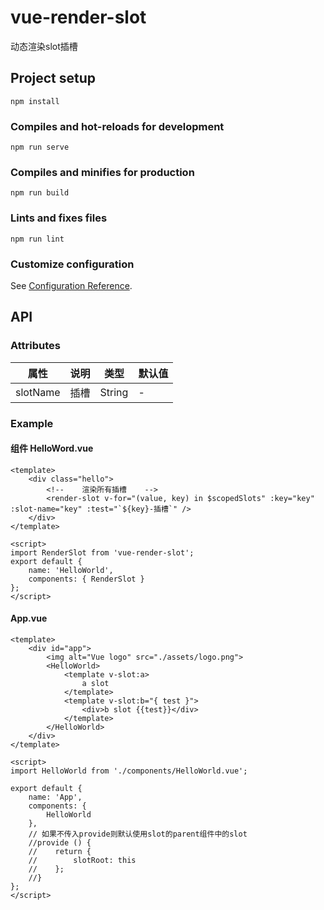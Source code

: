 # vue-render-slot
动态渲染slot插槽

## Project setup
```
npm install
```

### Compiles and hot-reloads for development
```
npm run serve
```

### Compiles and minifies for production
```
npm run build
```

### Lints and fixes files
```
npm run lint
```

### Customize configuration
See [Configuration Reference](https://cli.vuejs.org/config/).

## API
### Attributes

| 属性            | 说明                                                                                        | 类型           | 默认值                                                                                                                                                            |
| --------------- | ------------------------------------------------------------------------------------------- | -------------- | ----------------------------------------------------------------------------------------------------------------------------------------------------------------- |
| slotName        | 插槽                                                                                    | String         | -                                                                                                                                     |

### Example
#### 组件 HelloWord.vue
```vue
<template>
    <div class="hello">
        <!--    渲染所有插槽    -->
        <render-slot v-for="(value, key) in $scopedSlots" :key="key" :slot-name="key" :test="`${key}-插槽`" />
    </div>
</template>

<script>
import RenderSlot from 'vue-render-slot';
export default {
    name: 'HelloWorld',
    components: { RenderSlot }
};
</script>
```

#### App.vue
```vue
<template>
    <div id="app">
        <img alt="Vue logo" src="./assets/logo.png">
        <HelloWorld>
            <template v-slot:a>
                a slot
            </template>
            <template v-slot:b="{ test }">
                <div>b slot {{test}}</div>
            </template>
        </HelloWorld>
    </div>
</template>

<script>
import HelloWorld from './components/HelloWorld.vue';

export default {
    name: 'App',
    components: {
        HelloWorld
    },
    // 如果不传入provide则默认使用slot的parent组件中的slot
    //provide () {
    //    return {
    //        slotRoot: this
    //    };
    //}
};
</script>
```
